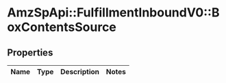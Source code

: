 # AmzSpApi::FulfillmentInboundV0::BoxContentsSource

## Properties
Name | Type | Description | Notes
------------ | ------------- | ------------- | -------------

